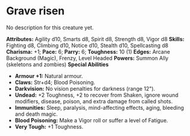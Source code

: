 # Grave risen

No description for this creature yet.

**Attributes:** Agility d10, Smarts d8, Spirit d8, Strength d8, Vigor
d8
**Skills:** Fighting d8, Climbing d10, Notice d10, Stealth d10,
Spellcasting d8
**Charisma:** +1; **Pace:** 6; **Parry:** 6; **Toughness:** 10 (1)
**Edges:** Arcane Background (Magic), Frenzy, Level Headed
**Powers:** Summon Ally (skeletons and zombies)
**Special Abilities**

- **Armour +1:** Natural armour.
- **Claws:** Str+d4; Blood Poisoning.
- **Darkvision:** No vision penalties for darkness (range 12").
- **Undead:** +2 Toughness, +2 to recover from Shaken, ignore wound
modifiers, disease, poison, and extra damage from called shots.
- **Immunities:** Sleep, paralysis, mind-affecting effects, aging,
bleeding and death magic.
- **Blood Poisoning:** Make a Vigor roll or suffer a level of Fatigue.
- **Very Tough:** +1 Toughness.
